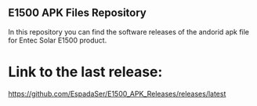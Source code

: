 ## E1500 APK Files Repository

In this repository you can find the software releases of the andorid apk file for Entec Solar E1500 product.

# Link to the last release:

https://github.com/EspadaSer/E1500_APK_Releases/releases/latest
